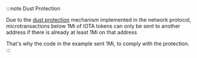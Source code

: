 :::note Dust Protection

Due to the [dust protection](https://wiki.iota.org/introduction/explanations/faq/#what-is-dust-protection-and-how-does-it-work)
mechanism implemented in the network protocol, microtransactions below 1Mi of IOTA tokens can only be sent to another
address if there is already at least 1Mi on that address


That's why the code in the example sent 1Mi, to comply with the protection.
:::

